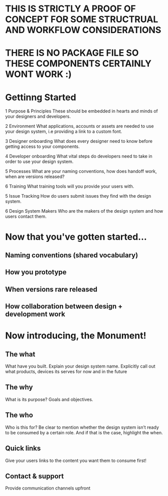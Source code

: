 # THIS IS STRICTLY A PROOF OF CONCEPT FOR SOME STRUCTRUAL AND WORKFLOW CONSIDERATIONS
# THERE IS NO PACKAGE FILE SO THESE COMPONENTS CERTAINLY WONT WORK :)

# Gettinng Started

1 Purpose & Principles
These should be embedded in hearts and minds of your designers and developers.

2	Environment
What applications, accounts or assets are needed to use your design system, i.e providing a link to a custom font.

3	Designer onboarding
What does every designer need to know before getting access to your components.

4	Developer onboarding
What vital steps do developers need to take in order to use your design system.

5	Processes
What are your naming conventions, how does handoff work, when are versions released?

6	Training
What training tools will you provide your users with.

5	Issue Tracking
How do users submit issues they find with the design system.

6	Design System Makers
Who are the makers of the design system and how users contact them.


# Now that you've gotten started...

## Naming conventions (shared vocabulary)

## How you prototype

## When versions rare released

## How collaboration between design + development work


# Now introducing, the Monument!

## The what
What have you built. Explain your design system name. Explicitly call out what products, devices its serves for now and in the future

## The why
What is its purpose? Goals and objectives.

## The who
Who is this for? Be clear to mention whether the design system isn’t ready to be consumed by a certain role. And if that is the case, highlight the when.

## Quick links
Give your users links to the content you want them to consume first!

## Contact & support
Provide communication channels upfront
